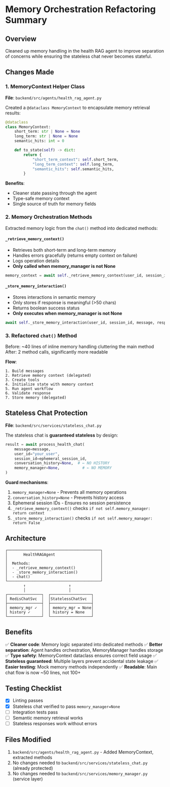 # Memory Orchestration Refactoring Summary

## Overview
Cleaned up memory handling in the health RAG agent to improve separation of concerns while ensuring the stateless chat never becomes stateful.

## Changes Made

### 1. MemoryContext Helper Class
**File**: `backend/src/agents/health_rag_agent.py`

Created a `@dataclass MemoryContext` to encapsulate memory retrieval results:

```python
@dataclass
class MemoryContext:
    short_term: str | None = None
    long_term: str | None = None
    semantic_hits: int = 0

    def to_state(self) -> dict:
        return {
            "short_term_context": self.short_term,
            "long_term_context": self.long_term,
            "semantic_hits": self.semantic_hits,
        }
```

**Benefits**:
- Cleaner state passing through the agent
- Type-safe memory context
- Single source of truth for memory fields

### 2. Memory Orchestration Methods
Extracted memory logic from the `chat()` method into dedicated methods:

#### `_retrieve_memory_context()`
- Retrieves both short-term and long-term memory
- Handles errors gracefully (returns empty context on failure)
- Logs operation details
- **Only called when memory_manager is not None**

```python
memory_context = await self._retrieve_memory_context(user_id, session_id, message)
```

#### `_store_memory_interaction()`
- Stores interactions in semantic memory
- Only stores if response is meaningful (>50 chars)
- Returns boolean success status
- **Only executes when memory_manager is not None**

```python
await self._store_memory_interaction(user_id, session_id, message, response_text)
```

### 3. Refactored `chat()` Method
Before: ~40 lines of inline memory handling cluttering the main method
After: 2 method calls, significantly more readable

**Flow**:
```
1. Build messages
2. Retrieve memory context (delegated)
3. Create tools
4. Initialize state with memory context
5. Run agent workflow
6. Validate response
7. Store memory (delegated)
```

## Stateless Chat Protection

**File**: `backend/src/services/stateless_chat.py`

The stateless chat is **guaranteed stateless** by design:

```python
result = await process_health_chat(
    message=message,
    user_id="your_user",
    session_id=ephemeral_session_id,
    conversation_history=None,  # ← NO HISTORY
    memory_manager=None,          # ← NO MEMORY
)
```

**Guard mechanisms**:
1. `memory_manager=None` - Prevents all memory operations
2. `conversation_history=None` - Prevents history access
3. Ephemeral session IDs - Ensures no session persistence
4. `_retrieve_memory_context()` checks `if not self.memory_manager: return context`
5. `_store_memory_interaction()` checks `if not self.memory_manager: return False`

## Architecture

```
┌─────────────────────────────────────────┐
│       HealthRAGAgent                    │
│                                         │
│  Methods:                               │
│  - _retrieve_memory_context()           │
│  - _store_memory_interaction()          │
│  - chat()                               │
└─────────────────────────────────────────┘
        ↑                   ↑
        │                   │
┌───────────────┐  ┌──────────────────┐
│ RedisChatSvc  │  │StatelessChatSvc  │
├───────────────┤  ├──────────────────┤
│ memory_mgr ✓  │  │ memory_mgr = None│
│ history ✓     │  │ history = None   │
└───────────────┘  └──────────────────┘
```

## Benefits

✅ **Cleaner code**: Memory logic separated into dedicated methods
✅ **Better separation**: Agent handles orchestration, MemoryManager handles storage
✅ **Type safety**: MemoryContext dataclass ensures correct field usage
✅ **Stateless guaranteed**: Multiple layers prevent accidental state leakage
✅ **Easier testing**: Mock memory methods independently
✅ **Readable**: Main chat flow is now ~50 lines, not 100+

## Testing Checklist

- [x] Linting passes
- [x] Stateless chat verified to pass `memory_manager=None`
- [ ] Integration tests pass
- [ ] Semantic memory retrieval works
- [ ] Stateless responses work without errors

## Files Modified

1. `backend/src/agents/health_rag_agent.py` - Added MemoryContext, extracted methods
2. No changes needed to `backend/src/services/stateless_chat.py` (already protected)
3. No changes needed to `backend/src/services/memory_manager.py` (service layer)
